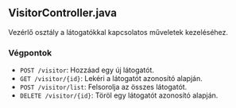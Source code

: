 ## VisitorController.java

Vezérlő osztály a látogatókkal kapcsolatos műveletek kezeléséhez.

### Végpontok
- `POST /visitor`: Hozzáad egy új látogatót.
- `GET /visitor/{id}`: Lekéri a látogatót azonosító alapján.
- `POST /visitor/list`: Felsorolja az összes látogatót.
- `DELETE /visitor/{id}`: Töröl egy látogatót azonosító alapján.
